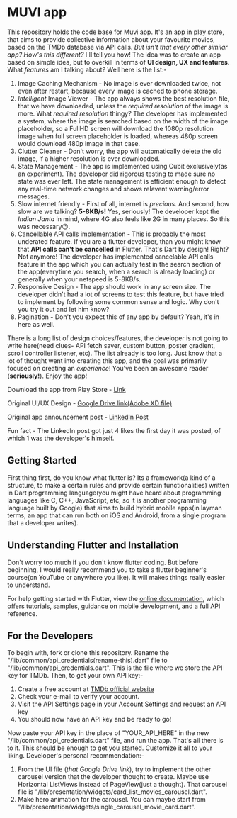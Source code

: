 # MUVI app

This repository holds the code base for Muvi app. It's an app in play store, that aims to provide collective information about your favourite movies, based on the TMDb database via API calls. *But isn't that every other similar app? How's this different?* I'll tell you how! The idea was to create an app based on simple idea, but to overkill in terms of **UI design, UX and features**. What *features* am I talking about? Well here is the list:-

1.  Image Caching Mechanism - No image is ever downloaded twice, not even after restart, because every image is cached to phone storage.
2.  *Intelligent* Image Viewer - The app always shows the best resolution file, that we have downloaded, unless the *required resolution* of the image is more. What *required resolution* thingy? The developer has implemented a system, where the image is searched based on the width of the image placeholder, so a FullHD screen will download the 1080p resolution image when full screen placeholder is loaded, whereas 480p screen would download 480p image in that case.
3.  Clutter Cleaner - Don't worry, the app will automatically delete the old image, if a higher resolution is ever downloaded.
4.  State Management - The app is implemented using Cubit exclusively(as an experiment). The developer did rigorous testing to made sure no state was ever left. The state management is efficient enough to detect any real-time network changes and shows relavent warning/error messages.
5.  Slow internet friendly - First of all, internet is *precious*. And second, how slow are we talking? **5-8KB/s!** Yes, seriously! The developer kept the *Indian Janta* in mind, where 4G also feels like 2G in many places. So this was necessary😉.
6.  Cancellable API calls implementation - This is probably the most underated feature. If you are a flutter developer, than you might know that **API calls can't be cancelled** in Flutter. That's Dart by design! Right? Not anymore! The developer has implemented cancelable API calls feature in the app which you can actually test in the search section of the app(everytime you search, when a search is already loading) or generally when your netspeed is 5-8KB/s.
7.  Responsive Design - The app should work in any screen size. The developer didn't had a lot of screens to test this feature, but have tried to implement by following some common sense and logic. Why don't you try it out and let him know?
8.  Pagination - Don't you expect this of any app by default? Yeah, it's in here as well.

There is a long list of design choices/features, the developer is not going to write here(need clues- API fetch saver, custom button, poster gradient, scroll controller listener, etc). The list already is too long. Just know that a lot of thought went into creating this app, and the goal was primarily focused on creating an *experience*! You've been an awesome reader (**seriously!**). Enjoy the app!

Download the app from Play Store - [Link](https://play.google.com/store/apps/details?id=com.application.muvi_app&hl=en&gl=IN)

Original UI/UX Design - [Google Drive link(Adobe XD file)](http://bit.ly/2YqgRRk)

Original app announcement post - [LinkedIn Post](https://www.linkedin.com/posts/abhishek-97099b125_flutterdeveloper-androidapp-uidesign-activity-6761417122682851328-pYNl)

Fun fact - The LinkedIn post got just 4 likes the first day it was posted, of which 1 was the developer's himself.

## Getting Started

First thing first, do you know what flutter is? Its a framework(a kind of a structure, to make a certain rules and provide certain functionalities) written in Dart programming language(you might have heard about programming languages like C, C++, JavaScript, etc, so it is another programming language built by Google) that aims to build hybrid mobile apps(in layman terms, an app that can run both on iOS and Android, from a single program that a developer writes).

## Understanding Flutter and Installation

Don't worry too much if you don't know flutter coding. But before beginning, I would really recommend you to take a flutter beginner's course(on YouTube or anywhere you like). It will makes things really easier to understand. 

For help getting started with Flutter, view the [online documentation](https://flutter.dev/docs), which offers tutorials, samples, guidance on mobile development, and a full API reference.

## For the Developers

To begin with, fork or clone this repository. Rename the "/lib/common/api_credentials(rename-this).dart" file to "/lib/common/api_credentials.dart". This is the file where we store the API key for TMDb. 
Then, to get your own API key:-

1.  Create a free account at [TMDb official website](https://www.themoviedb.org/signup)
2.  Check your e-mail to verify your account.
3.  Visit the API Settings page in your Account Settings and request an API key
4.  You should now have an API key and be ready to go!

Now paste your API key in the place of "YOUR_API_HERE" in the new "/lib/common/api_credentials.dart" file, and run the app. That's all there is to it. This should be enough to get you started. Customize it all to your liking. Developer's personal recommendation:-

1.  From the UI file (*that Google Drive link*), try to implement the other carousel version that the developer thought to create. Maybe use Horizontal ListViews instead of PageView(just a thought). That carousel file is "/lib/presentation/widgets/card_list_movies_carousel.dart".
2.  Make hero animation for the carousel. You can maybe start from "/lib/presentation/widgets/single_carousel_movie_card.dart".


